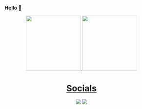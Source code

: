 ### Hello 👋

<div align="center">
  <a href="https://github.com/dks1097">
  <img height="180em" src="https://github-readme-stats.vercel.app/api?username=dks1097&show_icons=true&theme=radical&include_all_commits=true&count_private=true&title_color=000000&text_color=ffffff&icon_color=990000&bg_color=135,bf894e,996328,8c5315,995000,151826&border_radius=15&border_color=f55520"/>
  <img height="180em" src="https://github-readme-stats.vercel.app/api/top-langs/?username=dks1097&layout=demo&langs_count=5&theme=radical&title_color=f55520&text_color=ffffff&bg_color=151826&border_radius=15&border_color=f55520"/>
</div>
  <div align="center">
    <h1>Socials</h1>
    </div>
  <div align="center"> 
    <a href="https://www.linkedin.com/in/carlos-monteiro-77b315222/" target="_blank"><img src="https://img.shields.io/badge/LinkedIn-0077B5?style=for-the-badge&logo=linkedin&logoColor=white" target="_blank"></a>
    <a href="mailto:carlos.d.t.m19@gmail.com" target="_blank"><img src="https://img.shields.io/badge/Gmail-D14836?style=for-the-badge&logo=gmail&logoColor=white" target="_blank"></a>
  </div>
  
  <div>
  </div>
<!--- 🔭 I’m currently working on ...
- 🌱 I’m currently learning ...
- 👯 I’m looking to collaborate on ...
- 🤔 I’m looking for help with ...
- 💬 Ask me about ...
- 📫 How to reach me: ...
- 😄 Pronouns: ...
- ⚡ Fun fact: ...
-->
